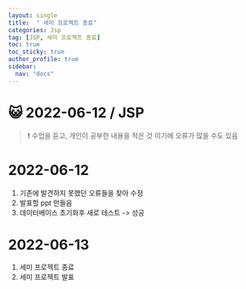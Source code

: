 ```yaml
---
layout: single
title:  " 세미 프로젝트 종료"
categories: Jsp
tag: [JSP, 세미 프로젝트 종료]
toc: true
toc_sticky: true
author_profile: true
sidebar:
  nav: "docs"
---
```


# 😺 2022-06-12 / JSP

<!--Quote-->
> ❗ 수업을 듣고, 개인이 공부한 내용을 적은 것 이기에 오류가 많을 수도 있음


# 2022-06-12

1. 기존에 발견하지 못했던 오류들을 찾아 수정
2. 발표할 ppt 만들음
3. 데이터베이스 초기화후 새로 테스트 -> 성공

# 2022-06-13
1. 세미 프로젝트 종료
2. 세미 프로젝트 발표